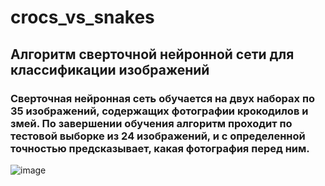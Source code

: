 # crocs_vs_snakes
## Алгоритм сверточной нейронной сети для классификации изображений
### Сверточная нейронная сеть обучается на двух наборах по 35 изображений, содержащих фотографии крокодилов и змей. По завершении обучения алгоритм проходит по тестовой выборке из 24 изображений, и с определенной точностью предсказывает, какая фотография перед ним.
![image](https://github.com/egormorgunov/crocs_vs_snakes/assets/108347547/d8313330-8357-4f75-8b2d-63bb50a0bd66)


